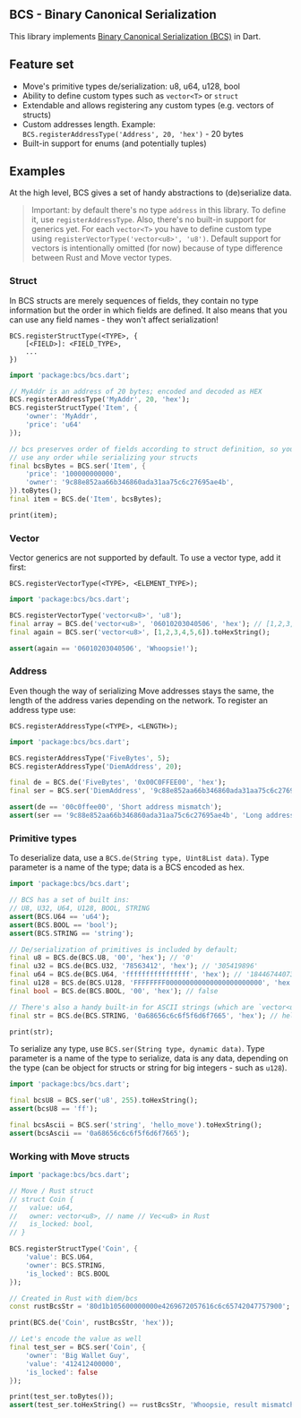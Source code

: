 ## BCS - Binary Canonical Serialization

This library implements [Binary Canonical Serialization (BCS)](https://github.com/diem/bcs) in Dart.

## Feature set

- Move's primitive types de/serialization: u8, u64, u128, bool
- Ability to define custom types such as `vector<T>` or `struct`
- Extendable and allows registering any custom types (e.g. vectors of structs)
- Custom addresses length. Example: `BCS.registerAddressType('Address', 20, 'hex')` - 20 bytes
- Built-in support for enums (and potentially tuples)

## Examples

At the high level, BCS gives a set of handy abstractions to (de)serialize data.

> Important: by default there's no type `address` in this library. To define it, use `registerAddressType`.
> Also, there's no built-in support for generics yet. For each `vector<T>` you have to define custom type
> using `registerVectorType('vector<u8>', 'u8')`. Default support for vectors is intentionally omitted (for now)
> because of type difference between Rust and Move vector types.

### Struct

In BCS structs are merely sequences of fields, they contain no type information but the order in
which fields are defined. It also means that you can use any field names - they won't affect serialization!
```
BCS.registerStructType(<TYPE>, {
    [<FIELD>]: <FIELD_TYPE>,
    ...
})
```

```dart
import 'package:bcs/bcs.dart';

// MyAddr is an address of 20 bytes; encoded and decoded as HEX
BCS.registerAddressType('MyAddr', 20, 'hex');
BCS.registerStructType('Item', {
    'owner': 'MyAddr',
    'price': 'u64'
});

// bcs preserves order of fields according to struct definition, so you're free to
// use any order while serializing your structs
final bcsBytes = BCS.ser('Item', {
    'price': '100000000000',
    'owner': '9c88e852aa66b346860ada31aa75c6c27695ae4b',
}).toBytes();
final item = BCS.de('Item', bcsBytes);

print(item);
```

### Vector

Vector generics are not supported by default. To use a vector type, add it first:
```
BCS.registerVectorType(<TYPE>, <ELEMENT_TYPE>);
```

```dart
import 'package:bcs/bcs.dart';

BCS.registerVectorType('vector<u8>', 'u8');
final array = BCS.de('vector<u8>', '06010203040506', 'hex'); // [1,2,3,4,5,6];
final again = BCS.ser('vector<u8>', [1,2,3,4,5,6]).toHexString();

assert(again == '06010203040506', 'Whoopsie!');
```

### Address

Even though the way of serializing Move addresses stays the same, the length of the address
varies depending on the network. To register an address type use:
```
BCS.registerAddressType(<TYPE>, <LENGTH>);
```

```dart
import 'package:bcs/bcs.dart';

BCS.registerAddressType('FiveBytes', 5);
BCS.registerAddressType('DiemAddress', 20);

final de = BCS.de('FiveBytes', '0x00C0FFEE00', 'hex');
final ser = BCS.ser('DiemAddress', '9c88e852aa66b346860ada31aa75c6c27695ae4b').toHexString();

assert(de == '00c0ffee00', 'Short address mismatch');
assert(ser == '9c88e852aa66b346860ada31aa75c6c27695ae4b', 'Long address mismatch');
```

### Primitive types

To deserialize data, use a `BCS.de(String type, Uint8List data)`. Type parameter is a name of the type; data is a BCS encoded as hex.

```dart
import 'package:bcs/bcs.dart';

// BCS has a set of built ins:
// U8, U32, U64, U128, BOOL, STRING
assert(BCS.U64 == 'u64');
assert(BCS.BOOL == 'bool');
assert(BCS.STRING == 'string');

// De/serialization of primitives is included by default;
final u8 = BCS.de(BCS.U8, '00', 'hex'); // '0'
final u32 = BCS.de(BCS.U32, '78563412', 'hex'); // '305419896'
final u64 = BCS.de(BCS.U64, 'ffffffffffffffff', 'hex'); // '18446744073709551615'
final u128 = BCS.de(BCS.U128, 'FFFFFFFF000000000000000000000000', 'hex'); // '4294967295'
final bool = BCS.de(BCS.BOOL, '00', 'hex'); // false

// There's also a handy built-in for ASCII strings (which are `vector<u8>` under the hood)
final str = BCS.de(BCS.STRING, '0a68656c6c6f5f6d6f7665', 'hex'); // hello_move

print(str);
```

To serialize any type, use `BCS.ser(String type, dynamic data)`. Type parameter is a name of the type to serialize, data is any data, depending on the type (can be object for structs or string for big integers - such as `u128`).

```dart
import 'package:bcs/bcs.dart';

final bcsU8 = BCS.ser('u8', 255).toHexString();
assert(bcsU8 == 'ff');

final bcsAscii = BCS.ser('string', 'hello_move').toHexString();
assert(bcsAscii == '0a68656c6c6f5f6d6f7665');
```

### Working with Move structs

```dart
import 'package:bcs/bcs.dart';

// Move / Rust struct
// struct Coin {
//   value: u64,
//   owner: vector<u8>, // name // Vec<u8> in Rust
//   is_locked: bool,
// }

BCS.registerStructType('Coin', {
    'value': BCS.U64,
    'owner': BCS.STRING,
    'is_locked': BCS.BOOL
});

// Created in Rust with diem/bcs
const rustBcsStr = '80d1b105600000000e4269672057616c6c65742047757900';

print(BCS.de('Coin', rustBcsStr, 'hex'));

// Let's encode the value as well
final test_ser = BCS.ser('Coin', {
    'owner': 'Big Wallet Guy',
    'value': '412412400000',
    'is_locked': false
});

print(test_ser.toBytes());
assert(test_ser.toHexString() == rustBcsStr, 'Whoopsie, result mismatch');
```
